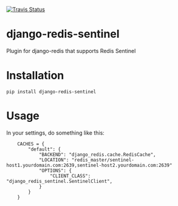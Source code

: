 [![Travis Status](https://travis-ci.org/KabbageInc/django-redis-sentinel.svg?style=flat)](https://travis-ci.org/KabbageInc/django-redis-sentinel)

# django-redis-sentinel
Plugin for django-redis that supports Redis Sentinel

# Installation

```
pip install django-redis-sentinel
```

# Usage

In your settings, do something like this:

```
    CACHES = {
        "default": {
            "BACKEND": "django_redis.cache.RedisCache",
            "LOCATION": "redis_master/sentinel-host1.yourdomain.com:2639,sentinel-host2.yourdomain.com:2639"
            "OPTIONS": {
                "CLIENT_CLASS": "django_redis_sentinel.SentinelClient",
            }
        }
    }
```
